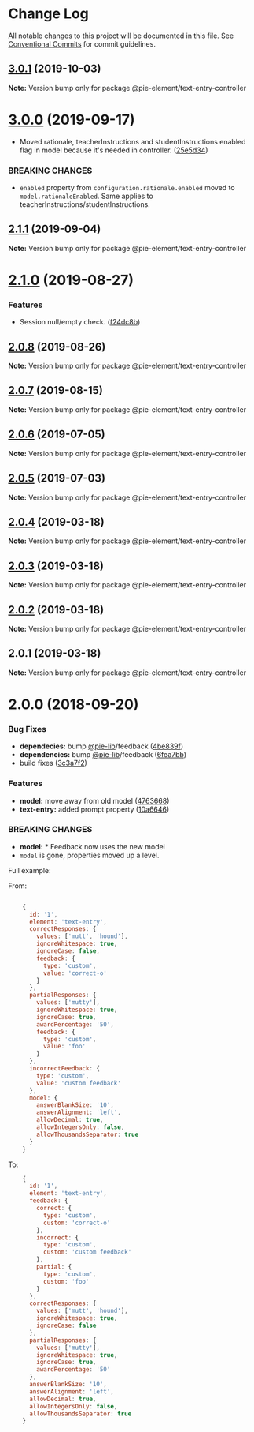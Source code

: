# Change Log

All notable changes to this project will be documented in this file.
See [Conventional Commits](https://conventionalcommits.org) for commit guidelines.

## [3.0.1](https://github.com/pie-framework/pie-elements/compare/@pie-element/text-entry-controller@3.0.0...@pie-element/text-entry-controller@3.0.1) (2019-10-03)

**Note:** Version bump only for package @pie-element/text-entry-controller





# [3.0.0](https://github.com/pie-framework/pie-elements/compare/@pie-element/text-entry-controller@2.1.1...@pie-element/text-entry-controller@3.0.0) (2019-09-17)


* Moved rationale, teacherInstructions and studentInstructions enabled flag in model because it's needed in controller. ([25e5d34](https://github.com/pie-framework/pie-elements/commit/25e5d34))


### BREAKING CHANGES

* `enabled` property from `configuration.rationale.enabled` moved to `model.rationaleEnabled`. Same applies to teacherInstructions/studentInstructions.





## [2.1.1](https://github.com/pie-framework/pie-elements/compare/@pie-element/text-entry-controller@2.1.0...@pie-element/text-entry-controller@2.1.1) (2019-09-04)

**Note:** Version bump only for package @pie-element/text-entry-controller





# [2.1.0](https://github.com/pie-framework/pie-elements/compare/@pie-element/text-entry-controller@2.0.8...@pie-element/text-entry-controller@2.1.0) (2019-08-27)


### Features

* Session null/empty check. ([f24dc8b](https://github.com/pie-framework/pie-elements/commit/f24dc8b))





## [2.0.8](https://github.com/pie-framework/pie-elements/compare/@pie-element/text-entry-controller@2.0.7...@pie-element/text-entry-controller@2.0.8) (2019-08-26)

**Note:** Version bump only for package @pie-element/text-entry-controller





## [2.0.7](https://github.com/pie-framework/pie-elements/compare/@pie-element/text-entry-controller@2.0.6...@pie-element/text-entry-controller@2.0.7) (2019-08-15)

**Note:** Version bump only for package @pie-element/text-entry-controller





## [2.0.6](https://github.com/pie-framework/pie-elements/compare/@pie-element/text-entry-controller@2.0.5...@pie-element/text-entry-controller@2.0.6) (2019-07-05)

**Note:** Version bump only for package @pie-element/text-entry-controller





## [2.0.5](https://github.com/pie-framework/pie-elements/compare/@pie-element/text-entry-controller@2.0.4...@pie-element/text-entry-controller@2.0.5) (2019-07-03)

**Note:** Version bump only for package @pie-element/text-entry-controller





## [2.0.4](https://github.com/pie-framework/pie-elements/compare/@pie-element/text-entry-controller@2.0.3...@pie-element/text-entry-controller@2.0.4) (2019-03-18)

**Note:** Version bump only for package @pie-element/text-entry-controller





## [2.0.3](https://github.com/pie-framework/pie-elements/compare/@pie-element/text-entry-controller@2.0.2...@pie-element/text-entry-controller@2.0.3) (2019-03-18)

**Note:** Version bump only for package @pie-element/text-entry-controller





## [2.0.2](https://github.com/pie-framework/pie-elements/compare/@pie-element/text-entry-controller@2.0.1...@pie-element/text-entry-controller@2.0.2) (2019-03-18)

**Note:** Version bump only for package @pie-element/text-entry-controller





## 2.0.1 (2019-03-18)

**Note:** Version bump only for package @pie-element/text-entry-controller





<a name="2.0.0"></a>
# 2.0.0 (2018-09-20)


### Bug Fixes

* **dependecies:** bump [@pie-lib](https://github.com/pie-lib)/feedback ([4be839f](https://github.com/pie-framework/pie-elements/commit/4be839f))
* **dependencies:** bump [@pie-lib](https://github.com/pie-lib)/feedback ([6fea7bb](https://github.com/pie-framework/pie-elements/commit/6fea7bb))
* build fixes ([3c3a7f2](https://github.com/pie-framework/pie-elements/commit/3c3a7f2))


### Features

* **model:** move away from old model ([4763668](https://github.com/pie-framework/pie-elements/commit/4763668))
* **text-entry:** added prompt property ([10a6646](https://github.com/pie-framework/pie-elements/commit/10a6646))


### BREAKING CHANGES

* **model:** * Feedback now uses the new model
* `model` is gone, properties moved up a level.

Full example:

From:
```javascript

    {
      id: '1',
      element: 'text-entry',
      correctResponses: {
        values: ['mutt', 'hound'],
        ignoreWhitespace: true,
        ignoreCase: false,
        feedback: {
          type: 'custom',
          value: 'correct-o'
        }
      },
      partialResponses: {
        values: ['mutty'],
        ignoreWhitespace: true,
        ignoreCase: true,
        awardPercentage: '50',
        feedback: {
          type: 'custom',
          value: 'foo'
        }
      },
      incorrectFeedback: {
        type: 'custom',
        value: 'custom feedback'
      },
      model: {
        answerBlankSize: '10',
        answerAlignment: 'left',
        allowDecimal: true,
        allowIntegersOnly: false,
        allowThousandsSeparator: true
      }
    }

```

To:
```javascript
    {
      id: '1',
      element: 'text-entry',
      feedback: {
        correct: {
          type: 'custom',
          custom: 'correct-o'
        },
        incorrect: {
          type: 'custom',
          custom: 'custom feedback'
        },
        partial: {
          type: 'custom',
          custom: 'foo'
        }
      },
      correctResponses: {
        values: ['mutt', 'hound'],
        ignoreWhitespace: true,
        ignoreCase: false
      },
      partialResponses: {
        values: ['mutty'],
        ignoreWhitespace: true,
        ignoreCase: true,
        awardPercentage: '50'
      },
      answerBlankSize: '10',
      answerAlignment: 'left',
      allowDecimal: true,
      allowIntegersOnly: false,
      allowThousandsSeparator: true
    }
```
